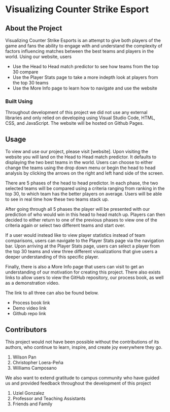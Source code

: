 # Visualizing Counter Strike Esport

## About the Project

Visualizing Counter Strike Esports is an attempt to give both players of the game and fans the ability to engage with and understand the complexity of factors influencing matches between the best teams and players in the world. Using our website, users
* Use the Head to Head match predictor to see how teams from the top 30 compare
* Use the Player Stats page to take a more indepth look at players from the top 30 teams
* Use the More Info page to learn how to navigate and use the website

### Built Using

Throughout development of this project we did not use any external libraries and only relied on developing using Visual Studio Code, HTML, CSS, and JavaScript. The website will be hosted on Github Pages.

## Usage

To view and use our project, please visit [website]. Upon visiting the website you will land on the Head to Head match predictor. It defaults to displaying the two best teams in the world. Users can choose to either change the teams using the drop down menu or begin the head to head analysis by clicking the arrows on the right and left hand side of the screen.

There are 5 phases of the head to head predictor. In each phase, the two selected teams will be compared using a criteria ranging from ranking in the top 30, to which team has the better players on average. Users will be able to see in real time how these two teams stack up.

After going through all 5 phases the player will be presented with our prediction of who would win in this head to head match up. Players can then decided to either return to one of the previous phases to view one of the criteria again or select two different teams and start over.

If a user would instead like to view player statistics instead of team comparisons, users can navigate to the Player Stats page via the navigation bar. Upon arriving at the Player Stats page, users can select a player from the top 30 teams and view three different visualizations that give users a deeper understanding of this specific player.

Finally, there is also a More Info page that users can visit to get an understanding of our motivation for creating this project. There also exists links to allow users to view the GitHub repository, our process book, as well as a demonstration video.

The link to all three can also be found below.

* Process book link
* Demo video link
* Github repo link

## Contributors

This project would not have been possible without the contributions of its authors, who continue to learn, inspire, and create joy everywhere they go.

1. Wilson Pan
2. Christopher Loera-Peña
3. Williams Camposano

We also want to extend gratitude to campus community who have guided us and provided feedback throughout the development of this project

1. Uziel Gonzalez
2. Professor and Teaching Assistants
3. Friends and Family